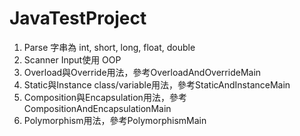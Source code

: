# JavaTestProject
1. Parse 字串為 int, short, long, float, double
2. Scanner Input使用
OOP
1. Overload與Override用法，參考OverloadAndOverrideMain
2. Static與Instance class/variable用法，參考StaticAndInstanceMain
3. Composition與Encapsulation用法，參考CompositionAndEncapsulationMain
4. Polymorphism用法，參考PolymorphismMain
